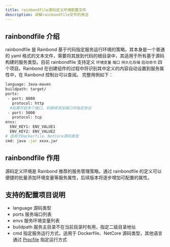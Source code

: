```yaml
---
title: rainbondfile源码定义环境配置文件
description: 讲解rainbondfile文件的用法
---
```


## rainbondfile 介绍

rainbondfile 是 Rainbond 基于代码指定服务运行环境的策略。其本身是一个普通的 yaml 格式的文本文件，需要将其放到代码的根目录中，其适用于所有基于源码构建的服务类型。目前 rainbondfile 支持定义 `环境变量` `端口` `持久化存储` `启动命令` 四个项目。Rainbond 在创建组件的过程中将识别其中定义的内容自动设置到服务属性中，在 Rainbond 控制台可以查阅。
完整用例如下：

```bash
language: Java-maven
buildpath: target/
ports:
 - port: 8080
   protocol: http
  #如需开启多个端口，则继续添加端口并指定协议
 - port: 5000
   protocol: tcp
envs:
  ENV_KEY1: ENV_VALUE1
  ENV_KEY2: ENV_VALUE2
# 适用于Dockerfile、NetCore源码类型
cmd: java -jar xxxx.jar
```

## rainbondfile 作用

源码定义环境是 Rainbond 推荐的服务管理策略。通过 rainbondfile 的定义可以便捷的批量添加环境变量等服务属性，后续版本将逐步增加可配置的属性。

## 支持的配置项目说明

- language 源码类型
- ports 服务端口列表
- envs 服务环境变量列表
- buildpath 服务主目录不在当前目录时有用，指定二级目录地址
- cmd 指定服务运行方式，适用于 Dockerfile、NetCore 源码类型，其他语言通过 [Procfile](./procfile) 指定运行方式
